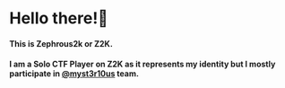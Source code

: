 # Hello there!👋

#### This is Zephrous2k or Z2K. 
#### I am a Solo CTF Player on Z2K as it represents my identity but I mostly participate in [@myst3r10us](https://github.com/myst3r10us) team.
